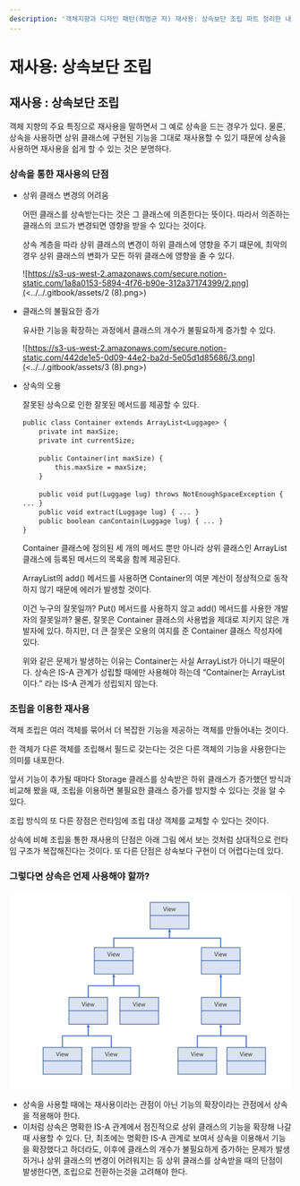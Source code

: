 ```yaml
---
description: '객체지향과 디자인 패턴(최범균 저) 재사용: 상속보단 조립 파트 정리한 내용입니다.'
---
```


# 재사용: 상속보단 조립

## 재사용 : 상속보단 조립

객체 지향의 주요 특징으로 재사용을 말하면서 그 예로 상속을 드는 경우가 있다. 물론, 상속을 사용하면 상위 클래스에 구현된 기능을 그대로 재사용할 수 있기 때문에 상속을 사용하면 재사용을 쉽게 할 수 있는 것은 분명하다.

### 상속을 통한 재사용의 단점

*   상위 클래스 변경의 어려움

    어떤 클래스를 상속받는다는 것은 그 클래스에 의존한다는 뜻이다. 따라서 의존하는 클래스의 코드가 변경되면 영향을 받을 수 있다는 것이다.

    상속 계층을 따라 상위 클래스의 변경이 하위 클래스에 영향을 주기 떄문에, 최악의 경우 상위 클래스의 변화가 모든 하위 클래스에 영향을 줄 수 있다.

    ![https://s3-us-west-2.amazonaws.com/secure.notion-static.com/1a8a0153-5894-4f76-b90e-312a37174399/2.png](<../../.gitbook/assets/2 (8).png>)
*   클래스의 불필요한 증가

    유사한 기능을 확장하는 과정에서 클래스의 개수가 불필요하게 증가할 수 있다.

    ![https://s3-us-west-2.amazonaws.com/secure.notion-static.com/442de1e5-0d09-44e2-ba2d-5e05d1d85686/3.png](<../../.gitbook/assets/3 (8).png>)
*   상속의 오용

    잘못된 상속으로 인한 잘못된 메서드를 제공할 수 있다.

    ```
    public class Container extends ArrayList<Luggage> {
    	private int maxSize;
    	private int currentSize;

    	public Container(int maxSize) {
    		this.maxSize = maxSize;
    	}

    	public void put(Luggage lug) throws NotEnoughSpaceException { ... }
    	public void extract(Luggage lug) { ... }
    	public boolean canContain(Luggage lug) { ... }
    }
    ```

    Container 클래스에 정의된 세 개의 메서드 뿐만 아니라 상위 클래스인 ArrayList 클래스에 등록된 메서드의 목록을 함께 제공된다.

    ArrayList의 add() 메서드를 사용하면 Container의 여분 계산이 정상적으로 동작하지 않기 때문에 에러가 발생할 것이다.

    이건 누구의 잘못일까? Put() 메서드를 사용하지 않고 add() 메서드를 사용한 개발자의 잘못일까? 물론, 잘못은 Container 클래스의 사용법을 제대로 지키지 않은 개발자에 있다. 하지만, 더 큰 잘못은 오용의 여지를 준 Container 클래스 작성자에 있다.

    위와 같은 문제가 발생하는 이유는 Container는 사실 ArrayList가 아니기 때문이다. 상속은 IS-A 관계가 성립할 때에만 사용해야 하는데 “Container는 ArrayList이다.” 라는 IS-A 관계가 성립되지 않는다.

### 조립을 이용한 재사용

객체 조립은 여러 객체를 묶어서 더 복잡한 기능을 제공하는 객체를 만들어내는 것이다.

한 객체가 다른 객체를 조립해서 필드로 갖는다는 것은 다른 객체의 기능을 사용한다는 의미를 내포한다.

앞서 기능이 추가될 때마다 Storage 클래스를 상속받은 하위 클래스가 증가했던 방식과 비교해 봤을 때, 조립을 이용하면 불필요한 클래스 증가를 방지할 수 있다는 것을 알 수 있다.

조립 방식의 또 다른 장점은 런타임에 조립 대상 객체를 교체할 수 있다는 것이다.

상속에 비해 조립을 통한 재사용의 단점은 아래 그림 에서 보는 것처럼 상대적으로 런타임 구조가 복잡해진다는 것이다. 또 다른 단점은 상속보다 구현이 더 어렵다는데 있다.

### 그렇다면 상속은 언제 사용해야 할까?

![](<../../.gitbook/assets/1 (18).png>)

* 상속을 사용할 때에는 재사용이라는 관점이 아닌 기능의 확장이라는 관점에서 상속을 적용해야 한다.
* 이처럼 상속은 명확한 IS-A 관계에서 점진적으로 상위 클래스의 기능을 확장해 나갈 때 사용할 수 있다. 단, 최초에는 명확한 IS-A 관계로 보여서 상속을 이용해서 기능을 확장했다고 하더라도, 이후에 클래스의 개수가 불필요하게 증가하는 문제가 발생하거나 상위 클래스의 변경이 어려워지는 등 상위 클래스를 상속받을 때의 단점이 발생한다면, 조립으로 전환하는것을 고려해야 한다.
